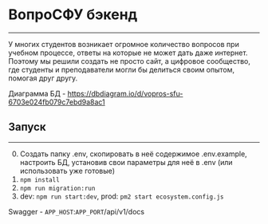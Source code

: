 # ВопроСФУ бэкенд

---
У многих студентов возникает огромное
количество вопросов при учебном процессе,
ответы на которые не может дать даже интернет.
Поэтому мы решили создать не просто сайт,
а цифровое сообщество, где студенты и преподаватели
могли бы делиться своим опытом, помогая друг другу.

Диаграмма БД - https://dbdiagram.io/d/vopros-sfu-6703e024fb079c7ebd9a8ac1

## Запуск

---
0. Создать папку .env, скопировать в неё содержимое .env.example, настроить БД, установив свои параметры для неё в .env (или использовать уже готовые)
1. `npm install`
2. `npm run migration:run`
3. dev: `npm run start:dev`, prod: `pm2 start ecosystem.config.js`

Swagger - `APP_HOST`:`APP_PORT`/api/v1/docs


